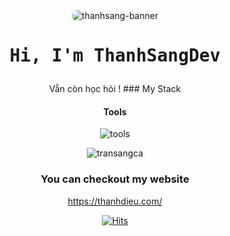 <div align="center">

<img src="https://i.imgur.com/I5T0Zin.jpeg" alt="thanhsang-banner" style="border-radius: 15px;">
<div align="center">
  <h1><pre>Hi, I'm ThanhSangDev</pre></h1>
</div>
Vẫn còn học hỏi !
### My Stack

#### Tools

![tools](https://skillicons.dev/icons?i=github,vscode,linux,git&perline=6&theme=dark)


<p align="center">
  <img src="https://github-readme-stats.vercel.app/api/top-langs/?username=transangca&layout=compact&hide=html&title_color=FFE652&theme=radical&text_color=71DFE7&hide_border=1&border_radius=10" alt="transangca">
</p>

### You can checkout my website

https://thanhdieu.com/

[![Hits](https://hits.seeyoufarm.com/api/count/incr/badge.svg?url=https%3A%2F%2Fgithub.com%2FWusThanhDieu&count_bg=%23000000&title_bg=%23000000&icon=spacex.svg&icon_color=%23E7E7E7&title=Hits&edge_flat=true)](https://hits.seeyoufarm.com)
 
</div>
